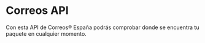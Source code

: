 # Correos API
Con esta API de Correos® España podrás comprobar donde se encuentra tu paquete en cualquier momento.
